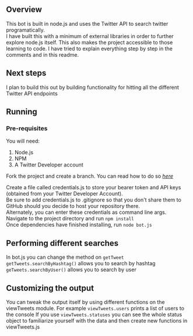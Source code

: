 ## Overview 

This bot is built in node.js and uses the Twitter API to search twitter programatically. </br>
I have built this with a minimum of external libraries in order to further explore node.js itself.
This also makes the project accessible to those learning to code. I have tried to explain everything step by step in the comments and in this readme. 

## Next steps
I plan to build this out by building functionality for hitting all the different Twitter API endpoints


## Running 

### Pre-requisites
You will need: </br>
1. Node.js
2. NPM
3. A Twitter Developer account


Fork the project and create a branch. You can read how to do so *[here](https://docs.github.com/en/github/collaborating-with-pull-requests/proposing-changes-to-your-work-with-pull-requests/creating-and-deleting-branches-within-your-repository)* </br>

Create a file called credentials.js to store your bearer token and API keys (obtained from your Twitter Developer Account). 
</br>Be sure to add credentials.js to .gitignore so that you don't share them to GitHub should you decide to host your repository there.</br>
Alternately, you can enter these credentials as command line args.
</br>
Navigate to the project directory and run <code>npm install</code> </br>
Once dependencies have finished installing, run <code>node bot.js</code>
</br>

## Performing different searches
In bot.js you can change the method on <code>getTweet</code></br>
<code>getTweets.searchByHashtag()</code> allows you to search by hashtag</br>
<code>geTweets.searchByUser()</code> allows you to search by user</br>


## Customizing the output
You can tweak the output itself by using different functions on the viewTweets module.
For example <code>viewTweets.users</code> prints a list of users to the console
If you use <code>viewTweets.statuses</code> you can see the whole status object to familiarize yourself with the data and then create new functions in viewTweets.js  





